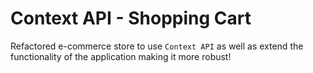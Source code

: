 # Context API - Shopping Cart

Refactored e-commerce store to use `Context API` as well as extend the functionality of the application making it more robust!



